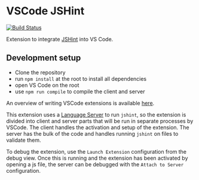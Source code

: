 # VSCode JSHint

[![Build Status](https://travis-ci.org/Microsoft/vscode-jshint.svg?branch=master)](https://travis-ci.org/Microsoft/vscode-jshint)

Extension to integrate [JSHint](http://jshint.com/) into VS Code.

## Development setup

-   Clone the repository
-   run `npm install` at the root to install all dependencies
-   open VS Code on the root
-   use `npm run compile` to compile the client and server

An overview of writing VSCode extensions is available
[here](https://code.visualstudio.com/docs/extensions/overview).

This extension uses a
[Language Server](https://code.visualstudio.com/docs/extensions/example-language-server)
to run `jshint`, so the extension is divided into client and server parts that
will be run in separate processes by VSCode. The client handles the activation
and setup of the extension. The server has the bulk of the code and handles
running `jshint` on files to validate them.

To debug the extension, use the `Launch Extension` configuration from the debug
view. Once this is running and the extension has been activated by opening a js
file, the server can be debugged with the `Attach to Server` configuration.
